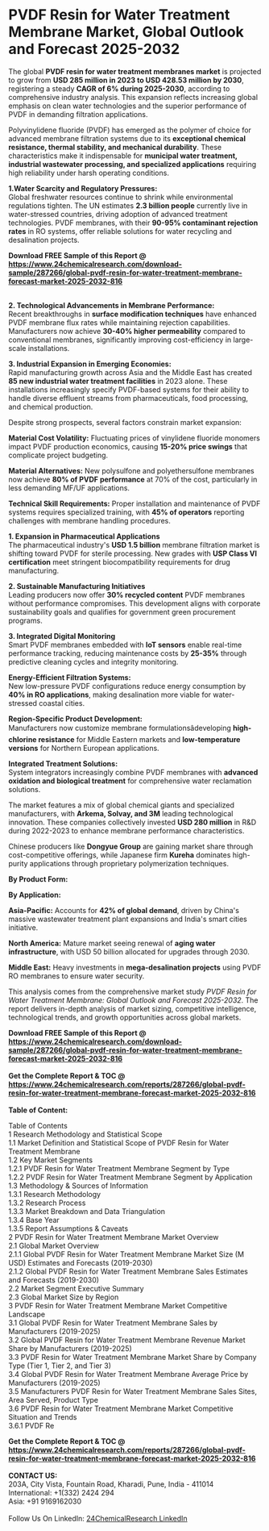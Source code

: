 <h1>PVDF Resin for Water Treatment Membrane Market, Global Outlook and Forecast 2025-2032</h1><p>The global <strong>PVDF resin for water treatment membranes market</strong> is projected to grow from <strong>USD 285 million in 2023 to USD 428.53 million by 2030</strong>, registering a steady <strong>CAGR of 6% during 2025-2030</strong>, according to comprehensive industry analysis. This expansion reflects increasing global emphasis on clean water technologies and the superior performance of PVDF in demanding filtration applications.</p><p>Polyvinylidene fluoride (PVDF) has emerged as the polymer of choice for advanced membrane filtration systems due to its <strong>exceptional chemical resistance, thermal stability, and mechanical durability</strong>. These characteristics make it indispensable for <strong>municipal water treatment, industrial wastewater processing, and specialized applications</strong> requiring high reliability under harsh operating conditions.</p><p><strong>1.Water Scarcity and Regulatory Pressures:</strong><br>
Global freshwater resources continue to shrink while environmental regulations tighten. The UN estimates <strong>2.3 billion people</strong> currently live in water-stressed countries, driving adoption of advanced treatment technologies. PVDF membranes, with their <strong>90-95% contaminant rejection rates</strong> in RO systems, offer reliable solutions for water recycling and desalination projects.</p><div><b>Download FREE Sample of this Report @ 
            <a href="https://www.24chemicalresearch.com/download-sample/287266/global-pvdf-resin-for-water-treatment-membrane-forecast-market-2025-2032-816">
            https://www.24chemicalresearch.com/download-sample/287266/global-pvdf-resin-for-water-treatment-membrane-forecast-market-2025-2032-816</a></b></div><br><p><strong>2. Technological Advancements in Membrane Performance:</strong><br>
Recent breakthroughs in <strong>surface modification techniques</strong> have enhanced PVDF membrane flux rates while maintaining rejection capabilities. Manufacturers now achieve <strong>30-40% higher permeability</strong> compared to conventional membranes, significantly improving cost-efficiency in large-scale installations.</p><p><strong>3. Industrial Expansion in Emerging Economies:</strong><br>
Rapid manufacturing growth across Asia and the Middle East has created <strong>85 new industrial water treatment facilities</strong> in 2023 alone. These installations increasingly specify PVDF-based systems for their ability to handle diverse effluent streams from pharmaceuticals, food processing, and chemical production.</p><p>Despite strong prospects, several factors constrain market expansion:</p><p><strong>Material Cost Volatility:</strong> Fluctuating prices of vinylidene fluoride monomers impact PVDF production economics, causing <strong>15-20% price swings</strong> that complicate project budgeting.</p><p><strong>Material Alternatives:</strong> New polysulfone and polyethersulfone membranes now achieve <strong>80% of PVDF performance</strong> at 70% of the cost, particularly in less demanding MF/UF applications.</p><p><strong>Technical Skill Requirements:</strong> Proper installation and maintenance of PVDF systems requires specialized training, with <strong>45% of operators</strong> reporting challenges with membrane handling procedures.</p><p><strong>1. Expansion in Pharmaceutical Applications</strong><br>
The pharmaceutical industry's <strong>USD 1.5 billion</strong> membrane filtration market is shifting toward PVDF for sterile processing. New grades with <strong>USP Class VI certification</strong> meet stringent biocompatibility requirements for drug manufacturing.</p><p><strong>2. Sustainable Manufacturing Initiatives</strong><br>
Leading producers now offer <strong>30% recycled content</strong> PVDF membranes without performance compromises. This development aligns with corporate sustainability goals and qualifies for government green procurement programs.</p><p><strong>3. Integrated Digital Monitoring</strong><br>
Smart PVDF membranes embedded with <strong>IoT sensors</strong> enable real-time performance tracking, reducing maintenance costs by <strong>25-35%</strong> through predictive cleaning cycles and integrity monitoring.</p><p><strong>Energy-Efficient Filtration Systems:</strong><br>
	New low-pressure PVDF configurations reduce energy consumption by <strong>40% in RO applications</strong>, making desalination more viable for water-stressed coastal cities.</p><p><strong>Region-Specific Product Development:</strong><br>
	Manufacturers now customize membrane formulationsâdeveloping <strong>high-chlorine resistance</strong> for Middle Eastern markets and <strong>low-temperature versions</strong> for Northern European applications.</p><p><strong>Integrated Treatment Solutions:</strong><br>
	System integrators increasingly combine PVDF membranes with <strong>advanced oxidation and biological treatment</strong> for comprehensive water reclamation solutions.</p><p>The market features a mix of global chemical giants and specialized manufacturers, with <strong>Arkema, Solvay, and 3M</strong> leading technological innovation. These companies collectively invested <strong>USD 280 million</strong> in R&amp;D during 2022-2023 to enhance membrane performance characteristics.</p><p>Chinese producers like <strong>Dongyue Group</strong> are gaining market share through cost-competitive offerings, while Japanese firm <strong>Kureha</strong> dominates high-purity applications through proprietary polymerization techniques.</p><p><strong>By Product Form:</strong></p><p><strong>By Application:</strong></p><p><strong>Asia-Pacific:</strong> Accounts for <strong>42% of global demand</strong>, driven by China's massive wastewater treatment plant expansions and India's smart cities initiative.</p><p><strong>North America:</strong> Mature market seeing renewal of <strong>aging water infrastructure</strong>, with USD 50 billion allocated for upgrades through 2030.</p><p><strong>Middle East:</strong> Heavy investments in <strong>mega-desalination projects</strong> using PVDF RO membranes to ensure water security.</p><p>This analysis comes from the comprehensive market study <em>PVDF Resin for Water Treatment Membrane: Global Outlook and Forecast 2025-2032</em>. The report delivers in-depth analysis of market sizing, competitive intelligence, technological trends, and growth opportunities across global markets.</p><div><b>Download FREE Sample of this Report @ 
            <a href="https://www.24chemicalresearch.com/download-sample/287266/global-pvdf-resin-for-water-treatment-membrane-forecast-market-2025-2032-816">
            https://www.24chemicalresearch.com/download-sample/287266/global-pvdf-resin-for-water-treatment-membrane-forecast-market-2025-2032-816</a></b></div><br><div><b>Get the Complete Report & TOC @ 
            <a href="https://www.24chemicalresearch.com/reports/287266/global-pvdf-resin-for-water-treatment-membrane-forecast-market-2025-2032-816">
            https://www.24chemicalresearch.com/reports/287266/global-pvdf-resin-for-water-treatment-membrane-forecast-market-2025-2032-816</a></b></div><br>
            <b>Table of Content:</b><p>Table of Contents<br />
1 Research Methodology and Statistical Scope<br />
1.1 Market Definition and Statistical Scope of PVDF Resin for Water Treatment Membrane<br />
1.2 Key Market Segments<br />
1.2.1 PVDF Resin for Water Treatment Membrane Segment by Type<br />
1.2.2 PVDF Resin for Water Treatment Membrane Segment by Application<br />
1.3 Methodology & Sources of Information<br />
1.3.1 Research Methodology<br />
1.3.2 Research Process<br />
1.3.3 Market Breakdown and Data Triangulation<br />
1.3.4 Base Year<br />
1.3.5 Report Assumptions & Caveats<br />
2 PVDF Resin for Water Treatment Membrane Market Overview<br />
2.1 Global Market Overview<br />
2.1.1 Global PVDF Resin for Water Treatment Membrane Market Size (M USD) Estimates and Forecasts (2019-2030)<br />
2.1.2 Global PVDF Resin for Water Treatment Membrane Sales Estimates and Forecasts (2019-2030)<br />
2.2 Market Segment Executive Summary<br />
2.3 Global Market Size by Region<br />
3 PVDF Resin for Water Treatment Membrane Market Competitive Landscape<br />
3.1 Global PVDF Resin for Water Treatment Membrane Sales by Manufacturers (2019-2025)<br />
3.2 Global PVDF Resin for Water Treatment Membrane Revenue Market Share by Manufacturers (2019-2025)<br />
3.3 PVDF Resin for Water Treatment Membrane Market Share by Company Type (Tier 1, Tier 2, and Tier 3)<br />
3.4 Global PVDF Resin for Water Treatment Membrane Average Price by Manufacturers (2019-2025)<br />
3.5 Manufacturers PVDF Resin for Water Treatment Membrane Sales Sites, Area Served, Product Type<br />
3.6 PVDF Resin for Water Treatment Membrane Market Competitive Situation and Trends<br />
3.6.1 PVDF Re</p><div><b>Get the Complete Report & TOC @ 
            <a href="https://www.24chemicalresearch.com/reports/287266/global-pvdf-resin-for-water-treatment-membrane-forecast-market-2025-2032-816">
            https://www.24chemicalresearch.com/reports/287266/global-pvdf-resin-for-water-treatment-membrane-forecast-market-2025-2032-816</a></b></div><br><b>CONTACT US:</b><br>
            203A, City Vista, Fountain Road, Kharadi, Pune, India - 411014<br>
            International: +1(332) 2424 294<br>
            Asia: +91 9169162030 <br><br>
            Follow Us On LinkedIn: <a href="https://www.linkedin.com/company/24chemicalresearch/">24ChemicalResearch LinkedIn</a>